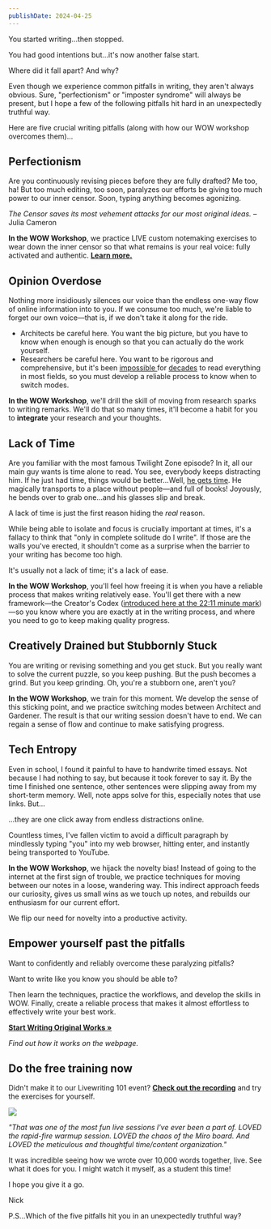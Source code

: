```yaml
---
publishDate: 2024-04-25
---
```

You started writing...then stopped.

You had good intentions but...it's now another false start.

Where did it fall apart? And why?

Even though we experience common pitfalls in writing, they aren't always obvious. Sure, "perfectionism" or "imposter syndrome" will always be present, but I hope a few of the following pitfalls hit hard in an unexpectedly truthful way.

Here are five crucial writing pitfalls (along with how our WOW workshop overcomes them)...

## Perfectionism

Are you continuously revising pieces before they are fully drafted? Me too, ha! But too much editing, too soon, paralyzes our efforts be giving too much power to our inner censor. Soon, typing anything becomes agonizing.

_The Censor saves its most vehement attacks for our most original ideas._ – Julia Cameron

**In the WOW Workshop**, we practice LIVE custom notemaking exercises to wear down the inner censor so that what remains is your real voice: fully activated and authentic. [**Learn more.**](https://www.linkingyourthinking.com/wow-workshop)

## Opinion Overdose

Nothing more insidiously silences our voice than the endless one-way flow of online information into to you. If we consume too much, we're liable to forget our own voice—that is, if we don't take it along for the ride.

-   Architects be careful here. You want the big picture, but you have to know when enough is enough so that you can actually do the work yourself.
-   Researchers be careful here. You want to be rigorous and comprehensive, but it's been [impossible ](https://wordsrated.com/number-of-academic-papers-published-per-year/)for [decades](https://www.researchgate.net/figure/The-number-of-papers-over-time-The-total-number-of-papers-has-surged-exponentially-over_fig1_333487946) to read everything in most fields, so you must develop a reliable process to know when to switch modes.

**In the WOW Workshop**, we'll drill the skill of moving from research sparks to writing remarks. We'll do that so many times, it'll become a habit for you to **integrate** your research and your thoughts.

## Lack of Time

Are you familiar with the most famous Twilight Zone episode? In it, all our main guy wants is time alone to read. You see, everybody keeps distracting him. If he just had time, things would be better...Well, [he gets time](https://www.youtube.com/watch?v=oLoNGRVeC7Y). He magically transports to a place without people—and full of books! Joyously, he bends over to grab one...and his glasses slip and break.

A lack of time is just the first reason hiding the _real_ reason.

While being able to isolate and focus is crucially important at times, it's a fallacy to think that "only in complete solitude do I write". If those are the walls you've erected, it shouldn't come as a surprise when the barrier to your writing has become too high.

It's usually not a lack of time; it's a lack of ease.

**In the WOW Workshop**, you'll feel how freeing it is when you have a reliable process that makes writing relatively ease. You'll get there with a new framework—the Creator's Codex ([introduced here at the 22:11 minute mark](https://www.linkingyourthinking.com/raw-recordings/livewriting-101))—so you know where you are exactly at in the writing process, and where you need to go to keep making quality progress.

## Creatively Drained but Stubbornly Stuck

You are writing or revising something and you get stuck. But you really want to solve the current puzzle, so you keep pushing. But the push becomes a grind. But you keep grinding. Oh, you're a stubborn one, aren't you?

**In the WOW Workshop**, we train for this moment. We develop the sense of this sticking point, and we practice switching modes between Architect and Gardener. The result is that our writing session doesn't have to end. We can regain a sense of flow and continue to make satisfying progress.

## Tech Entropy

Even in school, I found it painful to have to handwrite timed essays. Not because I had nothing to say, but because it took forever to say it. By the time I finished one sentence, other sentences were slipping away from my short-term memory. Well, note apps solve for this, especially notes that use links. But...

...they are one click away from endless distractions online.

Countless times, I've fallen victim to avoid a difficult paragraph by mindlessly typing "you" into my web browser, hitting enter, and instantly being transported to YouTube.

**In the WOW Workshop**, we hijack the novelty bias! Instead of going to the internet at the first sign of trouble, we practice techniques for moving between our notes in a loose, wandering way. This indirect approach feeds our curiosity, gives us small wins as we touch up notes, and rebuilds our enthusiasm for our current effort.

We flip our need for novelty into a productive activity.

## Empower yourself past the pitfalls

Want to confidently and reliably overcome these paralyzing pitfalls?

Want to write like you know you should be able to?

Then learn the techniques, practice the workflows, and develop the skills in WOW. Finally, create a reliable process that makes it almost effortless to effectively write your best work.

[**Start Writing Original Works »**](https://www.linkingyourthinking.com/wow-workshop)

_Find out how it works on the webpage._



## Do the free training now

Didn't make it to our Livewriting 101 event? [**Check out the recording**](https://www.linkingyourthinking.com/raw-recordings/livewriting-101) and try the exercises for yourself.

![](https://assets-global.website-files.com/5fec91e1aac90836da5f8ed0/662bbf1da19be0834c5c370a_email.jpeg)

_"That was one of the most fun live sessions l've ever been a part of. LOVED the rapid-fire warmup session. LOVED the chaos of the Miro board. And LOVED the meticulous and thoughtful time/content organization."_

It was incredible seeing how we wrote over 10,000 words together, live. See what it does for you. I might watch it myself, as a student this time!



I hope you give it a go.

Nick



P.S...Which of the five pitfalls hit you in an unexpectedly truthful way?